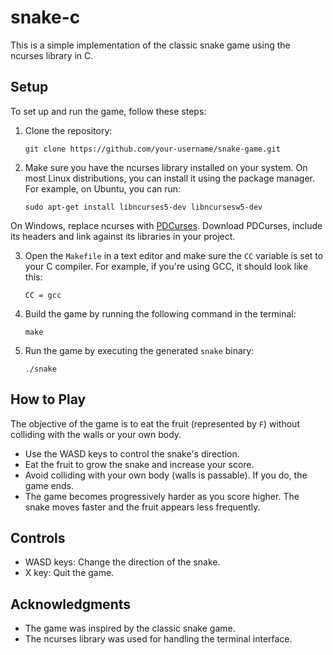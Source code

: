 # snake-c

This is a simple implementation of the classic snake game using the ncurses library in C.

## Setup

To set up and run the game, follow these steps:

1. Clone the repository:
   ```
   git clone https://github.com/your-username/snake-game.git
   ```

2. Make sure you have the ncurses library installed on your system. On most Linux distributions, you can install it using the package manager. For example, on Ubuntu, you can run:
   ```
   sudo apt-get install libncurses5-dev libncursesw5-dev
   ```
   
On Windows, replace ncurses with [PDCurses](https://pdcurses.org/). Download PDCurses, include its headers and link against its libraries in your project.

3. Open the `Makefile` in a text editor and make sure the `CC` variable is set to your C compiler. For example, if you're using GCC, it should look like this:
   ```
   CC = gcc
   ```

4. Build the game by running the following command in the terminal:
   ```
   make
   ```

5. Run the game by executing the generated `snake` binary:
   ```
   ./snake
   ```

## How to Play

The objective of the game is to eat the fruit (represented by `F`) without colliding with the walls or your own body.

- Use the WASD keys to control the snake's direction.
- Eat the fruit to grow the snake and increase your score.
- Avoid colliding with your own body (walls is passable). If you do, the game ends.
- The game becomes progressively harder as you score higher. The snake moves faster and the fruit appears less frequently.

## Controls

- WASD keys: Change the direction of the snake.
- X key: Quit the game.

## Acknowledgments

- The game was inspired by the classic snake game.
- The ncurses library was used for handling the terminal interface.
